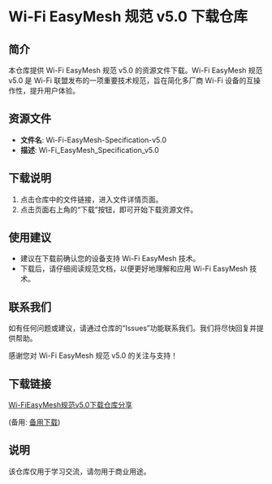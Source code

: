 # Wi-Fi EasyMesh 规范 v5.0 下载仓库

## 简介

本仓库提供 Wi-Fi EasyMesh 规范 v5.0 的资源文件下载。Wi-Fi EasyMesh 规范 v5.0 是 Wi-Fi 联盟发布的一项重要技术规范，旨在简化多厂商 Wi-Fi 设备的互操作性，提升用户体验。

## 资源文件

- **文件名**: Wi-Fi-EasyMesh-Specification-v5.0
- **描述**: Wi-Fi_EasyMesh_Specification_v5.0

## 下载说明

1. 点击仓库中的文件链接，进入文件详情页面。
2. 点击页面右上角的“下载”按钮，即可开始下载资源文件。

## 使用建议

- 建议在下载前确认您的设备支持 Wi-Fi EasyMesh 技术。
- 下载后，请仔细阅读规范文档，以便更好地理解和应用 Wi-Fi EasyMesh 技术。

## 联系我们

如有任何问题或建议，请通过仓库的“Issues”功能联系我们。我们将尽快回复并提供帮助。

感谢您对 Wi-Fi EasyMesh 规范 v5.0 的关注与支持！

## 下载链接
[Wi-FiEasyMesh规范v5.0下载仓库分享](https://pan.quark.cn/s/bcc131b2f663) 

(备用: [备用下载](https://pan.baidu.com/s/1atj6IXb1_4324ZFlbxuFag?pwd=1234))

## 说明

该仓库仅用于学习交流，请勿用于商业用途。
